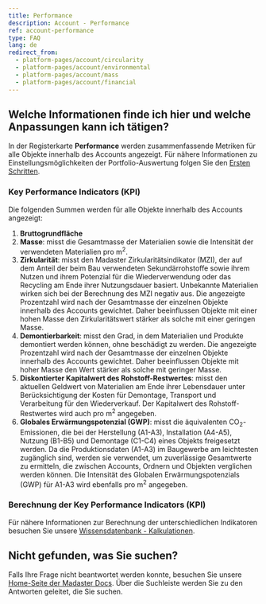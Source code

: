 ```yaml
---
title: Performance
description: Account - Performance
ref: account-performance
type: FAQ
lang: de
redirect_from:
  - platform-pages/account/circularity
  - platform-pages/account/environmental
  - platform-pages/account/mass
  - platform-pages/account/financial
---
```


## Welche Informationen finde ich hier und welche Anpassungen kann ich tätigen?
In der Registerkarte **Performance** werden zusammenfassende Metriken für alle Objekte innerhalb des Accounts angezeigt. Für nähere Informationen zu Einstellungsmöglichkeiten der Portfolio-Auswertung folgen Sie den <a href="/ch/de/get-started/portfolio-insights-and-performance.html" target="_blank">Ersten Schritten</a>.

### Key Performance Indicators (KPI)
Die folgenden Summen werden für alle Objekte innerhalb des Accounts angezeigt:

1. **Bruttogrundfläche**
1. **Masse**: misst die Gesamtmasse der Materialien sowie die Intensität der verwendeten Materialien pro m<sup>2</sup>.
1. **Zirkularität**: misst den Madaster Zirkularitätsindikator (MZI), der auf dem Anteil der beim Bau verwendeten Sekundärrohstoffe sowie ihrem Nutzen und ihrem Potenzial für die Wiederverwendung oder das Recycling am Ende ihrer Nutzungsdauer basiert. Unbekannte Materialien wirken sich bei der Berechnung des MZI negativ aus. Die angezeigte Prozentzahl wird nach der Gesamtmasse der einzelnen Objekte innerhalb des Accounts gewichtet. Daher beeinflussen Objekte mit einer hohen Masse den Zirkularitätswert stärker als solche mit einer geringen Masse.
1. **Demontierbarkeit**: misst den Grad, in dem Materialien und Produkte demontiert werden können, ohne beschädigt zu werden. Die angezeigte Prozentzahl wird nach der Gesamtmasse der einzelnen Objekte innerhalb des Accounts gewichtet. Daher beeinflussen Objekte mit hoher Masse den Wert stärker als solche mit geringer Masse. 
1. **Diskontierter Kapitalwert des Rohstoff-Restwertes**: misst den aktuellen Geldwert von Materialien am Ende ihrer Lebensdauer unter Berücksichtigung der Kosten für Demontage, Transport und Verarbeitung für den Wiederverkauf. Der Kapitalwert des Rohstoff-Restwertes wird auch pro m<sup>2</sup> angegeben.
1. **Globales Erwärmungspotenzial (GWP)**: misst die äquivalenten CO<sub>2</sub>-Emissionen, die bei der Herstellung (A1-A3), Installation (A4-A5), Nutzung (B1-B5) und Demontage (C1-C4) eines Objekts freigesetzt werden. Da die Produktionsdaten (A1-A3) im Baugewerbe am leichtesten zugänglich sind, werden sie verwendet, um zuverlässige Gesamtwerte zu ermitteln, die zwischen Accounts, Ordnern und Objekten verglichen werden können. Die Intensität des Globalen Erwärmungspotenzials (GWP) für A1-A3 wird ebenfalls pro m<sup>2</sup> angegeben.

### Berechnung der Key Performance Indicators (KPI)
Für nähere Informationen zur Berechnung der unterschiedlichen Indikatoren besuchen Sie unsere <a href="/ch/de/knowledge-base/calculations" target="_blank">Wissensdatenbank - Kalkulationen</a>.

## Nicht gefunden, was Sie suchen?
Falls Ihre Frage nicht beantwortet werden konnte, besuchen Sie unsere <a href="/ch/de/" target="_blank">Home-Seite der Madaster Docs</a>. Über die Suchleiste werden Sie zu den Antworten geleitet, die Sie suchen.  